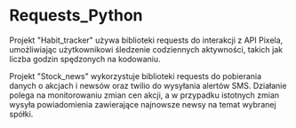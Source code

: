 # Requests_Python

Projekt "Habit_tracker" używa biblioteki requests do interakcji z API Pixela, umożliwiając użytkownikowi śledzenie codziennych aktywności, takich jak liczba godzin spędzonych na kodowaniu.


Projekt "Stock_news" wykorzystuje biblioteki requests do pobierania danych o akcjach i newsów oraz twilio do wysyłania alertów SMS. Działanie polega na monitorowaniu zmian cen akcji, a w przypadku istotnych zmian wysyła powiadomienia zawierające najnowsze newsy na temat wybranej spółki.
